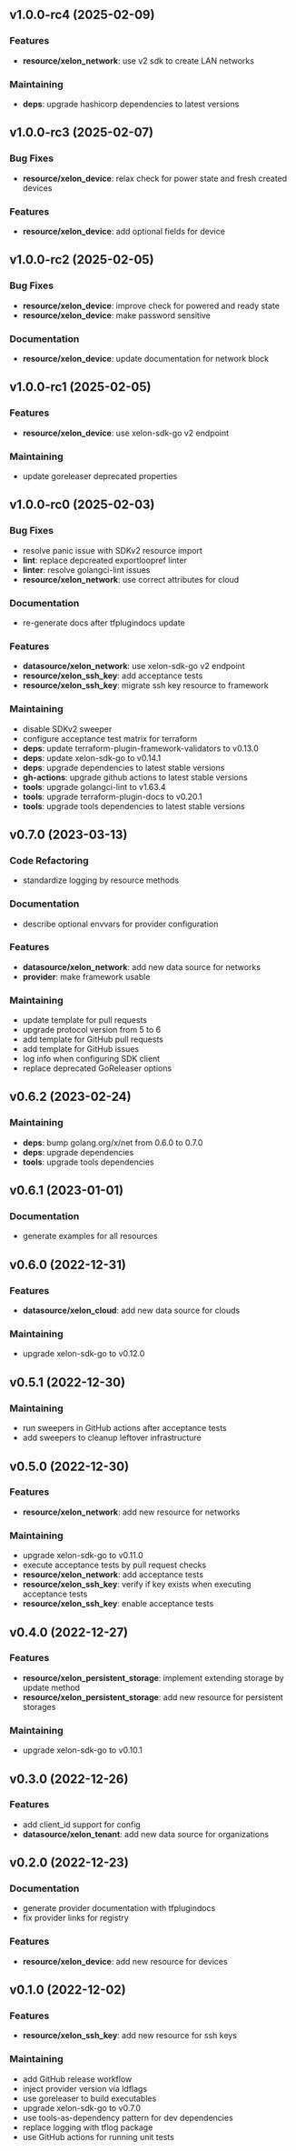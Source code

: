 
<a name="v1.0.0-rc4"></a>
## v1.0.0-rc4 (2025-02-09)
### Features
* **resource/xelon_network**: use v2 sdk to create LAN networks
### Maintaining
* **deps**: upgrade hashicorp dependencies to latest versions

<a name="v1.0.0-rc3"></a>
## v1.0.0-rc3 (2025-02-07)
### Bug Fixes
* **resource/xelon_device**: relax check for power state and fresh created devices
### Features
* **resource/xelon_device**: add optional fields for device

<a name="v1.0.0-rc2"></a>
## v1.0.0-rc2 (2025-02-05)
### Bug Fixes
* **resource/xelon_device**: improve check for powered and ready state
* **resource/xelon_device**: make password sensitive
### Documentation
* **resource/xelon_device**: update documentation for network block

<a name="v1.0.0-rc1"></a>
## v1.0.0-rc1 (2025-02-05)
### Features
* **resource/xelon_device**: use xelon-sdk-go v2 endpoint
### Maintaining
* update goreleaser deprecated properties

<a name="v1.0.0-rc0"></a>
## v1.0.0-rc0 (2025-02-03)
### Bug Fixes
* resolve panic issue with SDKv2 resource import
* **lint**: replace depcreated exportloopref linter
* **linter**: resolve golangci-lint issues
* **resource/xelon_network**: use correct attributes for cloud
### Documentation
* re-generate docs after tfplugindocs update
### Features
* **datasource/xelon_network**: use xelon-sdk-go v2 endpoint
* **resource/xelon_ssh_key**: add acceptance tests
* **resource/xelon_ssh_key**: migrate ssh key resource to framework
### Maintaining
* disable SDKv2 sweeper
* configure acceptance test matrix for terraform
* **deps**: update terraform-plugin-framework-validators to v0.13.0
* **deps**: update xelon-sdk-go to v0.14.1
* **deps**: upgrade dependencies to latest stable versions
* **gh-actions**: upgrade github actions to latest stable versions
* **tools**: upgrade golangci-lint to v1.63.4
* **tools**: upgrade terraform-plugin-docs to v0.20.1
* **tools**: upgrade tools dependencies to latest stable versions

<a name="v0.7.0"></a>
## v0.7.0 (2023-03-13)
### Code Refactoring
* standardize logging by resource methods
### Documentation
* describe optional envvars for provider configuration
### Features
* **datasource/xelon_network**: add new data source for networks
* **provider**: make framework usable
### Maintaining
* update template for pull requests
* upgrade protocol version from 5 to 6
* add template for GitHub pull requests
* add template for GitHub issues
* log info when configuring SDK client
* replace deprecated GoReleaser options

<a name="v0.6.2"></a>
## v0.6.2 (2023-02-24)
### Maintaining
* **deps**: bump golang.org/x/net from 0.6.0 to 0.7.0
* **deps**: upgrade dependencies
* **tools**: upgrade tools dependencies

<a name="v0.6.1"></a>
## v0.6.1 (2023-01-01)
### Documentation
* generate examples for all resources

<a name="v0.6.0"></a>
## v0.6.0 (2022-12-31)
### Features
* **datasource/xelon_cloud**: add new data source for clouds
### Maintaining
* upgrade xelon-sdk-go to v0.12.0

<a name="v0.5.1"></a>
## v0.5.1 (2022-12-30)
### Maintaining
* run sweepers in GitHub actions after acceptance tests
* add sweepers to cleanup leftover infrastructure

<a name="v0.5.0"></a>
## v0.5.0 (2022-12-30)
### Features
* **resource/xelon_network**: add new resource for networks
### Maintaining
* upgrade xelon-sdk-go to v0.11.0
* execute acceptance tests by pull request checks
* **resource/xelon_network**: add acceptance tests
* **resource/xelon_ssh_key**: verify if key exists when executing acceptance tests
* **resource/xelon_ssh_key**: enable acceptance tests

<a name="v0.4.0"></a>
## v0.4.0 (2022-12-27)
### Features
* **resource/xelon_persistent_storage**: implement extending storage by update method
* **resource/xelon_persistent_storage**: add new resource for persistent storages
### Maintaining
* upgrade xelon-sdk-go to v0.10.1

<a name="v0.3.0"></a>
## v0.3.0 (2022-12-26)
### Features
* add client_id support for config
* **datasource/xelon_tenant**: add new data source for organizations

<a name="v0.2.0"></a>
## v0.2.0 (2022-12-23)
### Documentation
* generate provider documentation with tfplugindocs
* fix provider links for registry
### Features
* **resource/xelon_device**: add new resource for devices

<a name="v0.1.0"></a>
## v0.1.0 (2022-12-02)
### Features
* **resource/xelon_ssh_key**: add new resource for ssh keys
### Maintaining
* add GitHub release workflow
* inject provider version via ldflags
* use goreleaser to build executables
* upgrade xelon-sdk-go to v0.7.0
* use tools-as-dependency pattern for dev dependencies
* replace logging with tflog package
* use GitHub actions for running unit tests
